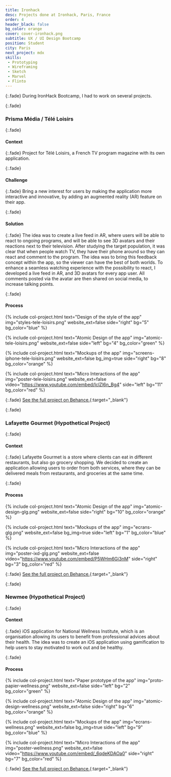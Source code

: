```yaml
---
title: Ironhack
desc: Projects done at Ironhack, Paris, France
order: 4
header_black: false
bg_color: orange
cover: cover-ironhack.png
subtitle: UX / UI Design Bootcamp
position: Student
city: Paris
next_project: mdx
skills:
 - Prototyping
 - Wireframing
 - Sketch
 - Marvel
 - Flinto
---
```


{:.fade}
During IronHack Bootcamp, I had to work on several projects.

{:.fade}
### Prisma Média / Télé Loisirs

{:.fade}
#### Context

{:.fade}
Project for Télé Loisirs, a French TV program magazine with its own application.

{:.fade}
#### Challenge

{:.fade}
Bring a new interest for users by making the application more interactive and innovative, by adding an augmented reality (AR) feature on their app.

{:.fade}
#### Solution

{:.fade}
The idea was to create a live feed in AR, where users will be able to react to ongoing programs, and will be able to see 3D avatars and their reactions next to their television. After studying the target population, it was clear that when people watch TV, they have their phone around so they can react and comment to the program. The idea was to bring this feedback concept within the app, so the viewer can have the best of both worlds. To enhance a seamless watching experience with the possibility to react, I developed a live feed in AR, and 3D avatars for every app user. All comments posted via the avatar are then shared on social media, to increase talking points.

{:.fade}
#### Process

{%
    include col-project.html
    text="Design of the style of the app"
    img="styles-tele-loisirs.png"
    website_ext=false
    side="right"
    bg="5"
    bg_color="blue"
%}

{%
    include col-project.html
    text="Atomic Design of the app"
    img="atomic-tele-loisirs.png"
    website_ext=false
    side="left"
    bg="4"
    bg_color="green"
%}

{%
    include col-project.html
    text="Mockups of the app"
    img="screens-iphone-tele-loisirs.png"
    website_ext=false
    bg_img=true
    side="right"
    bg="8"
    bg_color="orange"
%}

{%
    include col-project.html
    text="Micro Interactions of the app"
    img="poster-tele-loisirs.png"
    website_ext=false
    video="https://www.youtube.com/embed/IclZl6n_Bg4"
    side="left"
    bg="11"
    bg_color="red"
%}

{:.fade}
[See the full project on Behance.](https://www.behance.net/gallery/66305401/Tl-Loisirs){:target="_blank"}

{:.fade}
### Lafayette Gourmet (Hypothetical Project)

{:.fade}
#### Context

{:.fade}
Lafayette Gourmet is a store where clients can eat in different restaurants, but also go grocery shopping. We decided to create an application allowing users to order from both services, where they can be delivered meals from restaurants, and groceries at the same time.

{:.fade}
#### Process

{%
    include col-project.html
    text="Atomic Design of the app"
    img="atomic-design-glg.png"
    website_ext=false
    side="right"
    bg="10"
    bg_color="orange"
%}

{%
    include col-project.html
    text="Mockups of the app"
    img="ecrans-glg.png"
    website_ext=false
    bg_img=true
    side="left"
    bg="1"
    bg_color="blue"
%}

{%
    include col-project.html
    text="Micro Interactions of the app"
    img="poster-ixd-glg.png"
    website_ext=false
    video="https://www.youtube.com/embed/P5WHm6Gi3nM"
    side="right"
    bg="3"
    bg_color="red"
%}

{:.fade}
[See the full project on Behance.](https://www.behance.net/gallery/65086417/Lafayette-Gourmet-app){:target="_blank"}

{:.fade}
### Newmee (Hypothetical Project)

{:.fade}
#### Context

{:.fade}
iOS application for National Wellness Institute, which is an organisation allowing its users to benefit from professional advices about their health. The idea was to create an iOS application using gamification to help users to stay motivated to work out and be healthy.

{:.fade}
#### Process

{%
    include col-project.html
    text="Paper prototype of the app"
    img="proto-papier-wellness.png"
    website_ext=false
    side="left"
    bg="2"
    bg_color="green"
%}

{%
    include col-project.html
    text="Atomic Design of the app"
    img="atomic-design-wellness.png"
    website_ext=false
    side="right"
    bg="6"
    bg_color="orange"
%}

{%
    include col-project.html
    text="Mockups of the app"
    img="ecrans-wellness.png"
    website_ext=false
    bg_img=true
    side="left"
    bg="9"
    bg_color="blue"
%}

{%
    include col-project.html
    text="Micro Interactions of the app"
    img="poster-wellness.png"
    website_ext=false
    video="https://www.youtube.com/embed/_6qdeKDAOa0"
    side="right"
    bg="7"
    bg_color="red"
%}

{:.fade}
[See the full project on Behance.](https://www.behance.net/gallery/65096453/Newmee){:target="_blank"}